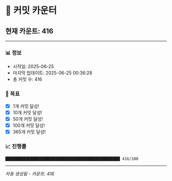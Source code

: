 # 🔢 커밋 카운터

## 현재 카운트: 416

---

### 📊 정보
- 시작일: 2025-06-25
- 마지막 업데이트: 2025-06-25 00:36:28
- 총 커밋 수: 416

### 🎯 목표
- [x] 1개 커밋 달성!
- [x] 10개 커밋 달성!
- [x] 50개 커밋 달성!
- [x] 100개 커밋 달성!
- [x] 365개 커밋 달성!

### 📈 진행률
```
██████████████████████████████████████████████████ 416/100
```

---
*자동 생성됨 - 카운트: 416*
